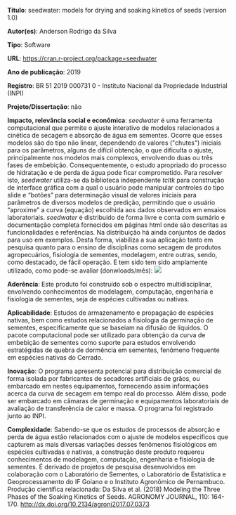 **Título**: seedwater: models for drying and soaking kinetics of seeds (version 1.0)

**Autor(es)**: Anderson Rodrigo da Silva

**Tipo**: Software

**URL**: <https://cran.r-project.org/package=seedwater>

**Ano de publicação**: 2019

**Registro**: BR 51 2019 000731 0 - Instituto Nacional da Propriedade Industrial (INPI)

**Projeto/Dissertação**: não

**Impacto, relevância social e econômica**: _seedwater_ é uma ferramenta computacional que permite o ajuste interativo de modelos relacionados a cinética de secagem e absorção de água em sementes. Ocorre que esses modelos são do tipo não linear, dependendo de valores ("chutes") iniciais para os parâmetros, alguns de difícil obtenção, o que dificulta o ajuste, principalmente nos modelos mais complexos, envolvendo duas ou três fases de embebição. Consequentemente, o estudo apropriado do processo de hidratação e de perda de água pode ficar comprometido. Para resolver isto, _seedwater_ utiliza-se da biblioteca independente _tcltk_ para construção de interface gráfica com a qual o usuário pode manipular controles do tipo slide e “botões” para determinação visual de valores iniciais para parâmetros de diversos modelos de predição, permitindo que o usuário “aproxime” a curva (equação) escolhida aos dados observados em ensaios laboratoriais. _seedwater_ é distribuido de forma livre e conta com sumário e documentação completa fornecidos em páginas html onde são descritas as funcionalidades e referências. Na distribuição há ainda conjuntos de dados para uso em exemplos. Desta forma, viabiliza a sua aplicação tanto em pesquisa quanto para o ensino de disciplinas como secagem de produtos agropecuários, fisiologia de sementes, modelagem, entre outras, sendo, como destacado, de fácil operação. E tem sido tem sido amplamente utilizado, como pode-se avaliar (donwloads/mês): ![](https://cranlogs.r-pkg.org/badges/seedwater)

**Aderência**: Este produto foi construído sob o espectro multidisciplinar, envolvendo conhecimentos de modelagem, computação, engenharia e fisiologia de sementes, seja de espécies cultivadas ou nativas.

**Aplicabilidade**: Estudos de armazenamento e propagação de espécies nativas, bem como estudos relacionados a fisiologia da germinação de sementes, especificamente que se baseiam na difusão de líquidos. O pacote computacional pode ser utilizado para obtenção da curva de embebição de sementes como suporte para estudos envolvendo estratégidas de quebra de dormência em sementes, fenômeno frequente em espécies nativas do Cerrado.

**Inovação**: O programa apresenta potencial para distribuição comercial de forma isolada por fabricantes de secadores artificiais de grãos, ou embarcado em nestes equipamentos, fornecendo assim informações acerca da curva de secagem em tempo real do processo. Além disso, pode ser embarcado em câmaras de germinação e equipamentos laboratoriais de avaliação de transferência de calor e massa. O programa foi registrado junto ao INPI.

**Complexidade**: Sabendo-se que os estudos de processos de absorção e perda de água estão relacionados com o ajuste de modelos específicos que capturem as mais diversas variações desses fenômenos fisiológicos em espécies cultivadas e nativas, a construção deste produto requereu conhecimentos de modelagem, computação, engenharia e fisiologia de sementes. É derivado de projetos de pesquisa desenvolvidos em colaboração com o Laboratório de Sementes, o Laboratório de Estatística e Geoprocessamento do IF Goiano e o Instituto Agronômico de Pernambuco. Produção científica relacionada: Da Silva et al. (2018) Modeling the Three Phases of the Soaking Kinetics of Seeds. AGRONOMY JOURNAL, 110: 164-170. <http://dx.doi.org/10.2134/agronj2017.07.0373>
